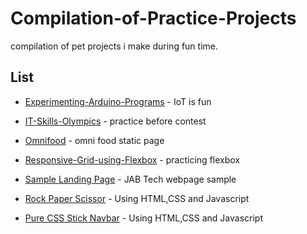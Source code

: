 # Compilation-of-Practice-Projects
compilation of pet projects i make during fun time.

## List

* [Experimenting-Arduino-Programs](https://github.com/stnbnvdz/Compilation-of-Pet-Projects/tree/master/Experimenting-Arduino-Programs) - IoT is fun
* [IT-Skills-Olympics](https://github.com/stnbnvdz/Compilation-of-Pet-Projects/tree/master/IT-Skills-Olympics) - practice before contest
* [Omnifood](https://github.com/stnbnvdz/Compilation-of-Pet-Projects/tree/master/Omnifood) - omni food static page
* [Responsive-Grid-using-Flexbox](https://github.com/stnbnvdz/Compilation-of-Pet-Projects/tree/master/Responsive-Grid-using-Flexbox) - practicing flexbox
* [Sample Landing Page](https://github.com/stnbnvdz/Compilation-of-Pet-Projects/tree/master/Sample%20Landing%20Page) - JAB Tech webpage sample

* [Rock Paper Scissor](https://github.com/stnbnvdz/Compilation-of-Pet-Projects/tree/master/Sample%20Landing%20Page) -  Using HTML,CSS and Javascript

* [Pure CSS Stick Navbar](https://github.com/stnbnvdz/Compilation-of-Pet-Projects/tree/master/Sample%20Landing%20Page) -  Using HTML,CSS and Javascript
